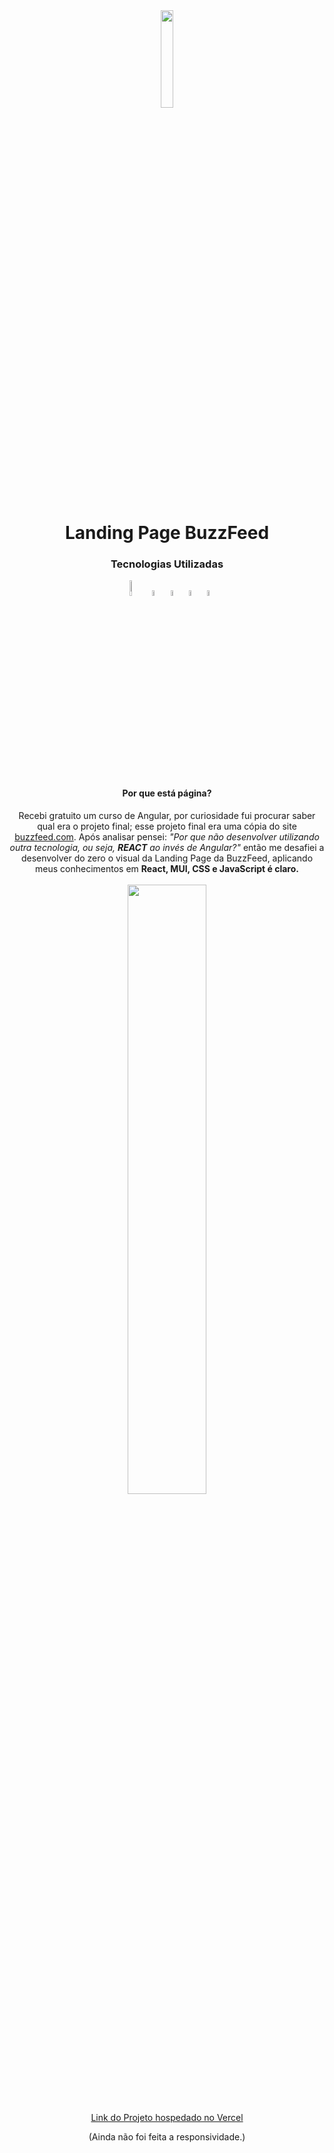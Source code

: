 <div align="center">
  <img src="https://download.logo.wine/logo/BuzzFeed/BuzzFeed-Logo.wine.png" width="20%"/> 
  <h1>Landing Page BuzzFeed</h1>

<div align="center">
  <h3>Tecnologias Utilizadas</h3>
  <img src="https://cdn.jsdelivr.net/gh/devicons/devicon/icons/react/react-original-wordmark.svg" width="8%"/>
  <img src="https://cdn.jsdelivr.net/gh/devicons/devicon/icons/javascript/javascript-original.svg" width="5%"/>
  <img src="https://cdn.jsdelivr.net/gh/devicons/devicon/icons/css3/css3-original.svg" width="5%"/>
  <img src="https://cdn.jsdelivr.net/gh/devicons/devicon/icons/materialui/materialui-original.svg" width="5%"/>
  <img src="https://cdn.jsdelivr.net/gh/devicons/devicon/icons/git/git-original.svg" width="5%"/>
</div>

  <h4>Por que está página?</h4>
Recebi gratuito um curso de Angular, por curiosidade fui procurar saber qual era o projeto final; 
  esse projeto final era uma cópia do site <a href="https://buzzfeed.com.br/">buzzfeed.com</a>. 
  Após analisar pensei: <i>"Por que não desenvolver utilizando outra tecnologia, 
  ou seja, <strong>REACT</strong> ao invés de Angular?"</i> então me desafiei a desenvolver do zero o visual da Landing 
  Page da BuzzFeed, aplicando meus conhecimentos 
  em <strong>React, MUI, CSS e JavaScript é claro.</strong>
  <br>
  <br>

<img src="https://www.imagemhost.com.br/images/2022/12/18/final.png" height="50%"/>

<a href="https://buzz-feed-react-copy.vercel.app/">Link do Projeto hospedado no Vercel</a>

(Ainda não foi feita a responsividade.)
</div>
